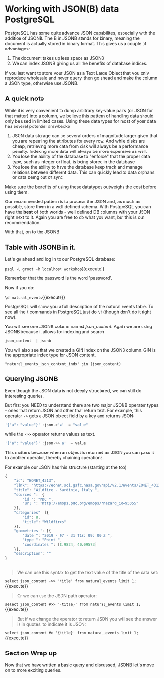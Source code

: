 # Working with JSON(B) data PostgreSQL

PostgreSQL has some quite advance JSON capabilites, especially with the addition of JSONB. The B in JSONB stands for binary, meaning the document is actually stored in binary format. This gives us a couple of advantages:

1. The document takes up less space as JSONB
2. We can index JSONB giving us all the benefits of database indices.

If you just want to store your JSON as a Text Large Object that you only reproduce wholesale and never query, then go ahead 
and make the column a JSON type, otherwise use JSONB.

## A quick note

While it is very convenient to dump arbitrary key-value pairs (or JSON for that matter) into a column, we believe this
pattern of handling data should only be used in limited cases. Using these data types for most of your data has several 
potential drawbacks

1. JSON data storage can be several orders of magnitude larger given that you are repeating the attributes for every row. And while disks are cheap, retrieving more data from disk will always be a performance penalty. Indexing more 
data will always be more expensive as well.  
1. You lose the ability of the database to "enforce" that the proper data type, such as integer or float, is being stored in the database
1. You lose the ability to have the database keep track and manage relations between different data. This can quickly lead
to data orphans or data being out of sync

Make sure the benefits of using these datatypes outweighs the cost before using them.

Our recommended pattern is to process the JSON and, as much as possible, store them in a well defined 
schema.  With PostgreSQL you can have the **best** of both worlds - well defined DB columns with your JSON right next to it. Again you are free to do what you want, but this is our recommendation.

With that, on to the JSONB

## Table with JSONB in it. 

Let's go ahead and log in to our PostgreSQL database:

```psql -U groot -h localhost workshop```{{execute}}

Remember that the password is the word 'password'.

Now if you do:

`\d natural_events`{{execute}}

PostgreSQL will show you a full description of the natural events  table. To see all the \ commands in PostgreSQL just do 
`\?` (though don't do it right now).

You will see one JSONB column named *json_content*. Again we are using JSONB because it allows for indexing and search

```
json_content  | jsonb   
```

You will also see that we created a GIN index on the JSONB column. [GIN](https://www.postgresql.org/docs/current/gin-intro.html) 
is the appropriate index type for JSON content.

```
"natural_events_json_content_indx" gin (json_content)
```


## Querying JSONB

Even though the JSON data is not deeply structured, we can still do interesting queries. 

But first you NEED to understand there are  two major JSONB operator types - ones that return JSON and other that return text. 
For example, this operator `->` gets a JSON object field by a key and returns JSON:

```javascript
'{"a": "value"}'::json->'a'  = "value"
```

while the `->>` operator returns values as text. 

```javascript
'{"a": "value"}'::json->>'a'  = value

```

This matters because when an object is returned as JSON you can pass it to another operator, thereby chaining operations. 

For example our JSON has this structure (starting at the top)

```javascript
{
	"id": "EONET_4313",
	"link": "https://eonet.sci.gsfc.nasa.gov/api/v2.1/events/EONET_4313",
	"title": "Wildfire - Sardinia, Italy ",
	"sources ": [{
		"id ": "PDC ",
		"url ": "http://emops.pdc.org/emops/?hazard_id=95355"
	}],
	"categories": [{
		"id": 8,
		"title": "Wildfires"
	}],
	"geometries ": [{
		"date ": "2019 - 07 - 31 T18: 09: 00 Z ",
		"type ": "Point ",
		"coordinates ": [8.9824, 40.09573]
	}],
	"description": ""
}
   
```



> We can use this syntax to get the text value of the title of the data set:

```select json_content ->> 'title' from natural_events limit 1; ```{{execute}}

> Or we can use the JSON path operator:

```select json_content #>> '{title}' from natural_events limit 1;```{{execute}}

> But if we change the operator to return JSON you will see the answer is in quotes: to indicate it is JSON:

```select json_content #> '{title}' from natural_events limit 1;```{{execute}}


## Section Wrap up
Now that we have written a basic query and discussed, JSONB let's move on to more exciting queries.
